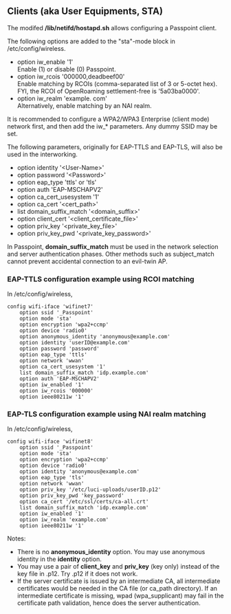 ## Clients (aka User Equipments, STA)

The modifed **/lib/netifd/hostapd.sh** allows configuring a Passpoint client.

The following options are added to the "sta"-mode block in /etc/config/wireless.
- option iw_enable '1'  
Enable (1) or disable (0) Passpoint.
- option iw_rcois '000000,deadbeef00'  
Enable matching by RCOIs (comma-separated list of 3 or 5-octet hex).  
FYI, the RCOI of OpenRoaming settlement-free is '5a03ba0000'.
- option iw_realm 'example. com'  
Alternatively, enable matching by an NAI realm.

It is recommended to configure a WPA2/WPA3 Enterprise (client mode) network first,
and then add the iw_* parameters. Any dummy SSID may be set.

The following parameters, originally for EAP-TTLS and EAP-TLS, will also be used in the interworking.
- option identity '\<User-Name\>'
- option password '\<Password\>'
- option eap_type 'ttls' or 'tls'
- option auth 'EAP-MSCHAPV2'
- option ca_cert_usesystem '1'
- option ca_cert '\<cert_path\>'
- list domain_suffix_match '\<domain_suffix\>'
- option client_cert '\<client_certificate_file\>'
- option priv_key '\<private_key_file\>'
- option priv_key_pwd '\<private_key_password\>'

In Passpoint, **domain_suffix_match** must be used in the network selection and server authentication phases.
Other methods such as subject_match cannot prevent accidental connection to an evil-twin AP.

### EAP-TTLS configuration example using RCOI matching

In /etc/config/wireless,
```
config wifi-iface 'wifinet7'
	option ssid '_Passpoint'
	option mode 'sta'
	option encryption 'wpa2+ccmp'
	option device 'radio0'
	option anonymous_identity 'anonymous@example.com'
	option identity 'userID@example.com'
	option password 'password'
	option eap_type 'ttls'
	option network 'wwan'
	option ca_cert_usesystem '1'
	list domain_suffix_match 'idp.example.com'
	option auth 'EAP-MSCHAPV2'
	option iw_enabled '1'
	option iw_rcois '000000'
	option ieee80211w '1'
```


### EAP-TLS configuration example using NAI realm matching

In /etc/config/wireless,
```
config wifi-iface 'wifinet8'
	option ssid '_Passpoint'
	option mode 'sta'
	option encryption 'wpa2+ccmp'
	option device 'radio0'
	option identity 'anonymous@example.com'
	option eap_type 'tls'
	option network 'wwan'
	option priv_key '/etc/luci-uploads/userID.p12'
	option priv_key_pwd 'key_password'
	option ca_cert '/etc/ssl/certs/ca-all.crt'
	list domain_suffix_match 'idp.example.com'
	option iw_enabled '1'
	option iw_realm 'example.com'
	option ieee80211w '1'
```
Notes:  
- There is no **anonymous_identity** option. You may use anonymous identity in the **identity** option.
- You may use a pair of **client_key** and **priv_key** (key only) instead of the key file in .p12. Try .p12 if it does not work.
- If the server certificate is issued by an intermediate CA, all intermediate certificates would be needed in the CA file (or ca_path directory). If an intermediate certificate is missing, wpad (wpa_supplicant) may fail in the certificate path validation, hence does the server authentication.

